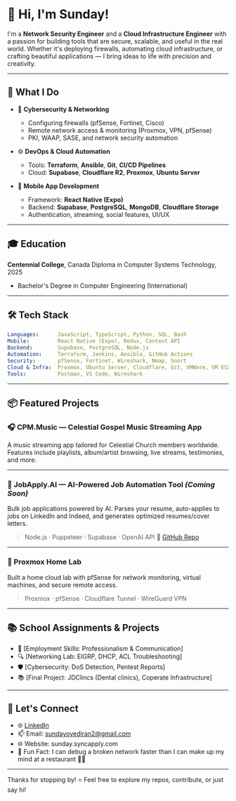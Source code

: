 # 👋 Hi, I'm Sunday!

I'm a **Network Security Engineer** and a **Cloud Infrastructure Engineer** with a passion for building tools that are secure, scalable, and useful in the real world. Whether it's deploying firewalls, automating cloud infrastructure, or crafting beautiful applications — I bring ideas to life with precision and creativity.

---

## 🚀 What I Do

* 🔐 **Cybersecurity & Networking**

  * Configuring firewalls (pfSense, Fortinet, Cisco)
  * Remote network access & monitoring (Proxmox, VPN, pfSense)
  * PKI, WAAP, SASE, and network security automation

* ⚙️ **DevOps & Cloud Automation**

  * Tools: **Terraform**, **Ansible**, **Git**, **CI/CD Pipelines**
  * Cloud: **Supabase**, **Cloudflare R2**, **Proxmox**, **Ubuntu Server**

* 📱 **Mobile App Development**

  * Framework: **React Native (Expo)**
  * Backend: **Supabase**, **PostgreSQL**, **MongoDB**, **Cloudflare Storage**
  * Authentication, streaming, social features, UI/UX

---

## 🎓 Education

**Centennial College**, Canada
Diploma in Computer Systems Technology, 2025

* Bachelor's Degree in Computer Engineering (International)

---

## 🛠 Tech Stack

```yaml
Languages:      JavaScript, TypeScript, Python, SQL, Bash
Mobile:         React Native (Expo), Redux, Context API
Backend:        Supabase, PostgreSQL, Node.js
Automation:     Terraform, Jenkins, Ansible, GitHub Actions
Security:       pfSense, Fortinet, Wireshark, Nmap, Snort
Cloud & Infra:  Proxmox, Ubuntu Server, Cloudflare, Git, VMWare, VM ESXi
Tools:          Postman, VS Code, Wireshark
```

---

## 📦 Featured Projects

### 🎧 CPM.Music — Celestial Gospel Music Streaming App

A music streaming app tailored for Celestial Church members worldwide. Features include playlists, album/artist browsing, live streams, testimonies, and more.

---

### 🤖 JobApply.AI — AI-Powered Job Automation Tool *(Coming Soon)*

Bulk job applications powered by AI. Parses your resume, auto-applies to jobs on LinkedIn and Indeed, and generates optimized resumes/cover letters.

> Node.js · Puppeteer · Supabase · OpenAI API
> 🔗 [GitHub Repo](https://github.com/clockpals1/jobapply-ai)

---

### 🧪 Proxmox Home Lab

Built a home cloud lab with pfSense for network monitoring, virtual machines, and secure remote access.

> Proxmox · pfSense · Cloudflare Tunnel · WireGuard VPN


---

## 📚 School Assignments & Projects

* 📄 [Employment Skills: Professionalism & Communication]
* 🔍 [Networking Lab: EIGRP, DHCP, ACL Troubleshooting]
* 🛡️ [Cybersecurity: DoS Detection, Pentest Reports]
* 📚 [Final Project: JDClincs (Dental clinics), Coperate Infrastructure]

---

## 💬 Let's Connect

* 🌐 [LinkedIn](https://linkedin.com/in/sunday-oyediran)
* 📫 Email: [sundayoyediran2@gmail.com](mailto:sundayoyediran2@gmail.com)
* 🌐 Website: sunday.syncapply.com
* 🧠 Fun Fact: I can debug a broken network faster than I can make up my mind at a restaurant 🍲😄

---

Thanks for stopping by! ⭐ Feel free to explore my repos, contribute, or just say hi!
